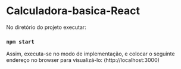 # Calculadora-basica-React
No diretório do projeto executar:
### `npm start`
Assim, executa-se no modo de implementação, e colocar o seguinte endereço no browser para visualizá-lo:
(http://localhost:3000)

